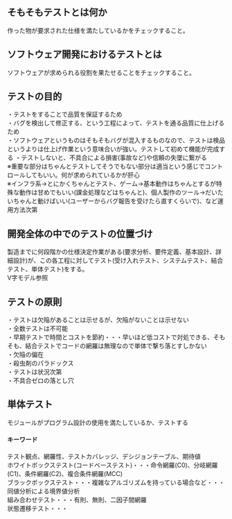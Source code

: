 ## そもそもテストとは何か
作った物が要求された仕様を満たしているかをチェックすること。

## ソフトウェア開発におけるテストとは
ソフトウェアが求められる役割を果たせることをチェックすること。

## テストの目的
・テストをすることで品質を保証するため  
・バグを検出して修正する、という工程によって、テストを通る品質に仕上げるため  
・ソフトウェアというものはそもそもバグが混入するものなので、テストは検品というよりは仕上げ作業という意味合いが強い。テストして初めて機能が完成する
・テストしないと、不具合による損害(事故など)や信頼の失墜に繋がる  
※重要な部分はちゃんとテストしてそうでもない部分は適当という感じでコントロールしてもいい。何が求められているかが肝心  
※インフラ系→とにかくちゃんとテスト、ゲーム→基本動作はちゃんとするが特殊な動作は甘めでもいい(課金処理などはちゃんと)、個人製作のツール→だいたいちゃんと動けばいい(ユーザーからバグ報告を受けたら直すくらいで)、など運用方法次第  

## 開発全体の中でのテストの位置づけ
製造までに何段階かの仕様決定作業がある(要求分析、要件定義、基本設計、詳細設計)が、この各工程に対してテスト(受け入れテスト、システムテスト、結合テスト、単体テスト)をする。  
V字モデル参照  

## テストの原則
・テストは欠陥があることは示せるが、欠陥がないことは示せない  
・全数テストは不可能  
・早期テストで時間とコストを節約・・・早いほど低コストで対処できる、そもそも、結合テストでコードの網羅は無理なので単体で撃ち落とすしかない  
・欠陥の偏在  
・殺虫剤のパラドックス  
・テストは状況次第  
・不具合ゼロの落とし穴  

## 単体テスト
モジュールがプログラム設計の使用を満たしているか、テストする

#### キーワード
テスト観点、網羅性、テストカバレッジ、デシジョンテーブル、期待値  
ホワイトボックステスト(コードベーステスト)・・・命令網羅(C0)、分岐網羅(C1)、条件網羅(C2)、複合条件網羅(MCC)  
ブラックボックステスト・・・複雑なアルゴリズムを持っている場合など・・・同値分析による境界値分析  
組み合わせテスト・・・有則、無則、二因子間網羅  
状態遷移テスト・・・
